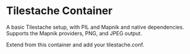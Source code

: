 # Tilestache Container

A basic Tilestache setup, with PIL and Mapnik and native dependencies. Supports
the Mapnik providers, PNG, and JPEG output.

Extend from this container and add your tilestache.conf.
